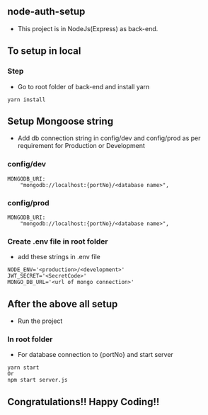 ## node-auth-setup

- This project is in NodeJs(Express) as back-end.

## To setup in local

### Step

- Go to root folder of back-end and install yarn

```
yarn install
```

## Setup Mongoose string

- Add db connection string in config/dev and config/prod as per requirement for Production or Development

### config/dev

```
MONGODB_URI:
    "mongodb://localhost:{portNo}/<database name>",
```

### config/prod

```
MONGODB_URI:
    "mongodb://localhost:{portNo}/<database name>",
```

### Create .env file in root folder

- add these strings in .env file

```
NODE_ENV='<production>/<development>'
JWT_SECRET='<SecretCode>'
MONGO_DB_URL='<url of mongo connection>'
```

## After the above all setup

- Run the project

### In root folder

- For database connection to {portNo} and start server

```
yarn start
Or
npm start server.js
```
## Congratulations!! Happy Coding!!
